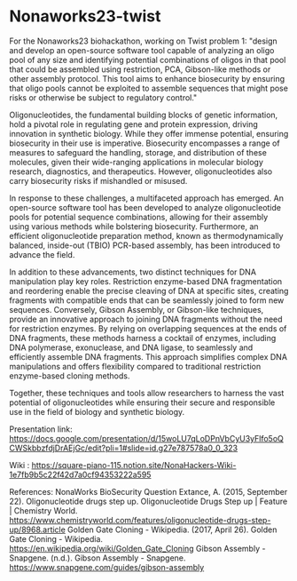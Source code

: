 # Nonaworks23-twist

For the Nonaworks23 biohackathon, working on Twist problem 1: "design and develop an open-source software tool capable of analyzing an oligo pool of any size and identifying potential combinations of oligos in that pool that could be assembled using restriction, PCA, Gibson-like methods or other assembly protocol. This tool aims to enhance biosecurity by ensuring that oligo pools cannot be exploited to assemble sequences that might pose risks or otherwise be subject to regulatory control."

Oligonucleotides, the fundamental building blocks of genetic information, hold a pivotal role in regulating gene and protein expression, driving innovation in synthetic biology. While they offer immense potential, ensuring biosecurity in their use is imperative. Biosecurity encompasses a range of measures to safeguard the handling, storage, and distribution of these molecules, given their wide-ranging applications in molecular biology research, diagnostics, and therapeutics. However, oligonucleotides also carry biosecurity risks if mishandled or misused.

In response to these challenges, a multifaceted approach has emerged. An open-source software tool has been developed to analyze oligonucleotide pools for potential sequence combinations, allowing for their assembly using various methods while bolstering biosecurity. Furthermore, an efficient oligonucleotide preparation method, known as thermodynamically balanced, inside-out (TBIO) PCR-based assembly, has been introduced to advance the field.

In addition to these advancements, two distinct techniques for DNA manipulation play key roles. Restriction enzyme-based DNA fragmentation and reordering enable the precise cleaving of DNA at specific sites, creating fragments with compatible ends that can be seamlessly joined to form new sequences. Conversely, Gibson Assembly, or Gibson-like techniques, provide an innovative approach to joining DNA fragments without the need for restriction enzymes. By relying on overlapping sequences at the ends of DNA fragments, these methods harness a cocktail of enzymes, including DNA polymerase, exonuclease, and DNA ligase, to seamlessly and efficiently assemble DNA fragments. This approach simplifies complex DNA manipulations and offers flexibility compared to traditional restriction enzyme-based cloning methods.

Together, these techniques and tools allow researchers to harness the vast potential of oligonucleotides while ensuring their secure and responsible use in the field of biology and synthetic biology.

Presentation link:
https://docs.google.com/presentation/d/15woLU7qLoDPnVbCyU3yFlfo5oQCWSkbbzfdjDrAEjGc/edit?pli=1#slide=id.g27e787578a0_0_323

Wiki : 
https://square-piano-115.notion.site/NonaHackers-Wiki-1e7fb9b5c22f42d7a0cf94353222a595

References:
NonaWorks BioSecurity Question 
Extance, A. (2015, September 22). Oligonucleotide drugs step up. Oligonucleotide Drugs Step up | Feature | Chemistry World. https://www.chemistryworld.com/features/oligonucleotide-drugs-step-up/8968.article
Golden Gate Cloning - Wikipedia. (2017, April 26). Golden Gate Cloning - Wikipedia. https://en.wikipedia.org/wiki/Golden_Gate_Cloning
Gibson Assembly - Snapgene. (n.d.). Gibson Assembly - Snapgene. https://www.snapgene.com/guides/gibson-assembly

